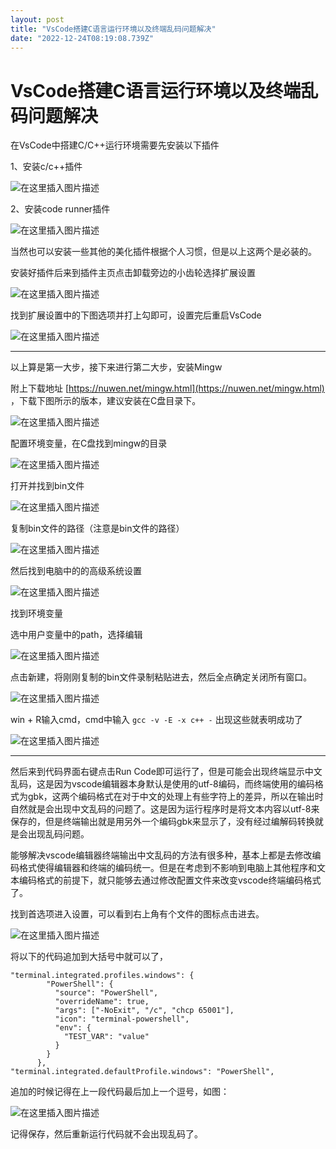 ```yaml
---
layout: post
title: "VsCode搭建C语言运行环境以及终端乱码问题解决"
date: "2022-12-24T08:19:08.739Z"
---
```

VsCode搭建C语言运行环境以及终端乱码问题解决
=========================

  
  

在VsCode中搭建C/C++运行环境需要先安装以下插件

  

1、安装c/c++插件

![在这里插入图片描述](https://img-blog.csdnimg.cn/0fa89986852543dba741183b7459a543.png)

  

2、安装code runner插件

![在这里插入图片描述](https://img-blog.csdnimg.cn/04793f81b54f449bbf871a6c7120fb17.png)

  

当然也可以安装一些其他的美化插件根据个人习惯，但是以上这两个是必装的。

安装好插件后来到插件主页点击卸载旁边的小齿轮选择扩展设置

  

![在这里插入图片描述](https://img-blog.csdnimg.cn/4a03b023e57c4afb8e7f8d9c57c480dd.png)

  

找到扩展设置中的下图选项并打上勾即可，设置完后重启VsCode

  

![在这里插入图片描述](https://img-blog.csdnimg.cn/024093b28f0e43f8b0b160e7e1ee12f0.png)

* * *

  

以上算是第一大步，接下来进行第二大步，安装Mingw

附上下载地址 [https://nuwen.net/mingw.html](https://nuwen.net/mingw.html) ，下载下图所示的版本，建议安装在C盘目录下。

  

![在这里插入图片描述](https://img-blog.csdnimg.cn/0be7da107edb43acaa432e38829a32ac.png)

  

配置环境变量，在C盘找到mingw的目录

  

![在这里插入图片描述](https://img-blog.csdnimg.cn/6dfeae4e6e7c4e0cb66eabee5ed7ce3d.png)

  

打开并找到bin文件

  

![在这里插入图片描述](https://img-blog.csdnimg.cn/6fa0ff7122ab4e1fbe48ebde8b7bce25.png)

  

复制bin文件的路径（注意是bin文件的路径）

  

![在这里插入图片描述](https://img-blog.csdnimg.cn/30c2d407387b4b10a68f25d28b64faba.png)

  

然后找到电脑中的的高级系统设置

  

![在这里插入图片描述](https://img-blog.csdnimg.cn/6c067d3850d54d2b95a03e58c0c9d6e8.png)

  

找到环境变量

选中用户变量中的path，选择编辑

  

![在这里插入图片描述](https://img-blog.csdnimg.cn/0b5e7fa7340e42a381f27291687e770b.png)

  

点击新建，将刚刚复制的bin文件录制粘贴进去，然后全点确定关闭所有窗口。

  

![在这里插入图片描述](https://img-blog.csdnimg.cn/d57bee4e1dc44fde98152db92d2e6ca2.png)

  

win + R输入cmd，cmd中输入 `gcc -v -E -x c++ -` 出现这些就表明成功了

  

![在这里插入图片描述](https://img-blog.csdnimg.cn/dec9ac564bfd4cbc892c40febb2d7633.png)

* * *

  

然后来到代码界面右键点击Run Code即可运行了，但是可能会出现终端显示中文乱码，这是因为vscode编辑器本身默认是使用的utf-8编码，而终端使用的编码格式为gbk，这两个编码格式在对于中文的处理上有些字符上的差异，所以在输出时自然就是会出现中文乱码的问题了。这是因为运行程序时是将文本内容以utf-8来保存的，但是终端输出就是用另外一个编码gbk来显示了，没有经过编解码转换就是会出现乱码问题。

能够解决vscode编辑器终端输出中文乱码的方法有很多种，基本上都是去修改编码格式使得编辑器和终端的编码统一。但是在考虑到不影响到电脑上其他程序和文本编码格式的前提下，就只能够去通过修改配置文件来改变vscode终端编码格式了。

找到首选项进入设置，可以看到右上角有个文件的图标点击进去。

  

![在这里插入图片描述](https://img-blog.csdnimg.cn/0714acfb554d4a2585dc804ca82f409e.png)

  

将以下的代码追加到大括号中就可以了，

    
    "terminal.integrated.profiles.windows": {
            "PowerShell": {
              "source": "PowerShell",
              "overrideName": true,
              "args": ["-NoExit", "/c", "chcp 65001"],
              "icon": "terminal-powershell",
              "env": {
                "TEST_VAR": "value"
              }
            }
          },
    "terminal.integrated.defaultProfile.windows": "PowerShell",
    

追加的时候记得在上一段代码最后加上一个逗号，如图：

  

![在这里插入图片描述](https://img-blog.csdnimg.cn/5c9751fd4df847f3979ea723160902dd.png)

  

记得保存，然后重新运行代码就不会出现乱码了。